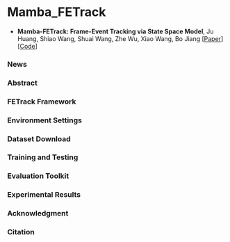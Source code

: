 # Mamba_FETrack

* **Mamba-FETrack: Frame-Event Tracking via State Space Model**, Ju Huang, Shiao Wang, Shuai Wang, Zhe Wu, Xiao Wang, Bo Jiang
  [[Paper](https://arxiv.org/abs/2404.18174)]
  [[Code](https://github.com/Event-AHU/Mamba_FETrack)]


### News 


### Abstract 


### FETrack Framework 


### Environment Settings 


### Dataset Download 



### Training and Testing 




### Evaluation Toolkit 




### Experimental Results 



### Acknowledgment 



### Citation 





